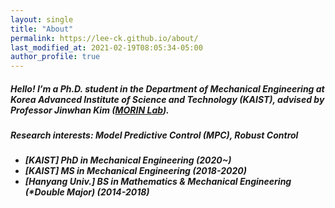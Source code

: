 ```yaml
---
layout: single
title: "About"
permalink: https://lee-ck.github.io/about/
last_modified_at: 2021-02-19T08:05:34-05:00
author_profile: true
---
```




##### Hello! I’m a Ph.D. student in the Department of Mechanical Engineering at Korea Advanced Institute of Science and Technology (KAIST), advised by Professor Jinwhan Kim ([MORIN Lab](http://morin.kaist.ac.kr/)). 

##### Research interests: Model Predictive Control (MPC), Robust Control

<h5>

* [KAIST] PhD in Mechanical Engineering (2020~) 
* [KAIST] MS in Mechanical Engineering (2018-2020)
* [Hanyang Univ.] BS in Mathematics & Mechanical Engineering (*Double Major) (2014-2018) 
  
</h5>
